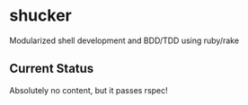 shucker
=======

Modularized shell development and BDD/TDD using ruby/rake

Current Status
--------------

Absolutely no content, but it passes rspec!
